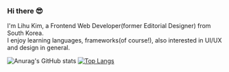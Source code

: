 ### Hi there 😎

I'm Lihu Kim, a Frontend Web Developer(former Editorial Designer) from South Korea. <br>
I enjoy learning languages, frameworks(of course!), also interested in UI/UX and design in general. 

![Anurag's GitHub stats](https://github-readme-stats.vercel.app/api?username=limelumo&show_icons=true&theme=radical)
[![Top Langs](https://github-readme-stats.vercel.app/api/top-langs/?username=limelumo&layout=compact)](https://github.com/anuraghazra/github-readme-stats)


